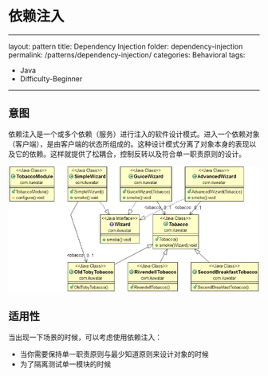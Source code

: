 # 依赖注入
---
layout: pattern
title: Dependency Injection
folder: dependency-injection
permalink: /patterns/dependency-injection/
categories: Behavioral
tags:
 - Java
 - Difficulty-Beginner
---

## 意图

依赖注入是一个或多个依赖（服务）进行注入的软件设计模式。进入一个依赖对象（客户端），是由客户端的状态所组成的。这种设计模式分离了对象本身的表现以及它的依赖。这样就提供了松耦合，控制反转以及符合单一职责原则的设计。

![alt text](./etc/dependency-injection.png "Dependency Injection")


## 适用性
当出现一下场景的时候，可以考虑使用依赖注入：

* 当你需要保持单一职责原则与最少知道原则来设计对象的时候
* 为了隔离测试单一模块的时候



